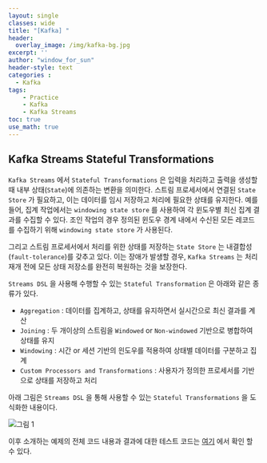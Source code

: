 ```yaml
--- 
layout: single
classes: wide
title: "[Kafka] "
header:
  overlay_image: /img/kafka-bg.jpg
excerpt: ''
author: "window_for_sun"
header-style: text
categories :
  - Kafka
tags:
    - Practice
    - Kafka
    - Kafka Streams
toc: true
use_math: true
---  
```


## Kafka Streams Stateful Transformations
`Kafka Streams` 에서 `Stateful Transformations` 은 입력을 처리하고 출력을 생성할 때 내부 상태(`State`)에 의존하는 변환을 의미한다. 
스트림 프로세서에서 연결된 `State Store` 가 필요하고, 이는 데이터를 임시 저장하고 처리에 필요한 상태를 유지한다. 
예를 들어, 집계 작업에서는 `windowing state store` 를 사용하여 각 윈도우별 최신 집계 결과를 수집할 수 있다. 
조인 작업의 경우 정의된 윈도우 경계 내에서 수신된 모든 레코드를 수집하기 위해 `windowing state store` 가 사용된다.  

그리고 스트림 프로세서에서 처리를 위한 상태를 저장하는 `State Store` 는 내결합성(`fault-tolerance`)를 갖추고 있다. 
이는 장애가 발생할 경우, `Kafka Streams` 는 처리 재개 전에 모든 상태 저장소를 완전히 복원하는 것을 보장한다.  

`Streams DSL` 을 사용해 수행할 수 있는 `Stateful Transformation` 은 아래와 같은 종류가 있다.  

- `Aggregation` : 데이터를 집계하고, 상태를 유지하면서 실시간으로 최신 결과를 계산
- `Joining` : 두 개이상의 스트림을 `Windowed` or `Non-windowed` 기반으로 병합하여 상태를 유지
- `Windowing` : 시간 or 세션 기반의 읜도우를 적용하여 상태별 데이터를 구분하고 집계
- `Custom Processors and Transformations` : 사용자가 정의한 프로세서를 기반으로 상태를 저장하고 처리

아래 그림은 `Streams DSL` 을 통해 사용할 수 있는 `Stateful Transformations` 을 도식화한 내용이다.  


![그림 1]({{site.baseurl}}/img/kafka/kafka-streams-stateful-transformations.drawio.png)

이후 소개하는 예제의 전체 코드 내용과 결과에 대한 테스트 코드는 [여기]()
에서 확인 할 수 있다.  
